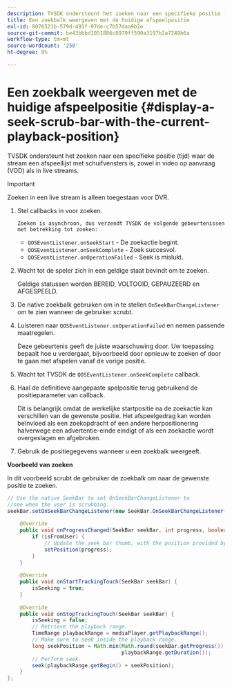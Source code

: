 ```yaml
---
description: TVSDK ondersteunt het zoeken naar een specifieke positie (tijd) waar de stream een afspeellijst met schuifvensters is, zowel in video op aanvraag (VOD) als in live streams.
title: Een zoekbalk weergeven met de huidige afspeelpositie
exl-id: 8076521b-579d-491f-97de-c7b57daa9b2e
source-git-commit: be43bbbd1051886c8979ff590a3197b2a7249b6a
workflow-type: tm+mt
source-wordcount: '250'
ht-degree: 0%

---
```


# Een zoekbalk weergeven met de huidige afspeelpositie {#display-a-seek-scrub-bar-with-the-current-playback-position}

TVSDK ondersteunt het zoeken naar een specifieke positie (tijd) waar de stream een afspeellijst met schuifvensters is, zowel in video op aanvraag (VOD) als in live streams.

>[!IMPORTANT]
>
>Zoeken in een live stream is alleen toegestaan voor DVR.

1. Stel callbacks in voor zoeken.

       Zoeken is asynchroon, dus verzendt TVSDK de volgende gebeurtenissen met betrekking tot zoeken:
   
   * `QOSEventListener.onSeekStart` - De zoekactie begint.
   * `QOSEventListener.onSeekComplete` - Zoek succesvol.
   * `QOSEventListener.onOperationFailed` - Seek is mislukt.

1. Wacht tot de speler zich in een geldige staat bevindt om te zoeken.

   Geldige statussen worden BEREID, VOLTOOID, GEPAUZEERD en AFGESPEELD.

1. De native zoekbalk gebruiken om in te stellen `OnSeekBarChangeListener` om te zien wanneer de gebruiker scrubt.
1. Luisteren naar `QOSEventListener.onOperationFailed` en nemen passende maatregelen.

   Deze gebeurtenis geeft de juiste waarschuwing door. Uw toepassing bepaalt hoe u verdergaat, bijvoorbeeld door opnieuw te zoeken of door te gaan met afspelen vanaf de vorige positie.

1. Wacht tot TVSDK de `QOSEventListener.onSeekComplete` callback.
1. Haal de definitieve aangepaste spelpositie terug gebruikend de positieparameter van callback.

   Dit is belangrijk omdat de werkelijke startpositie na de zoekactie kan verschillen van de gewenste positie. Het afspeelgedrag kan worden beïnvloed als een zoekopdracht of een andere herpositionering halverwege een advertentie-einde eindigt of als een zoekactie wordt overgeslagen en afgebroken.

1. Gebruik de positiegegevens wanneer u een zoekbalk weergeeft.

<!--<a id="example_9657AA855B6A4355B0E7D854596FFB54"></a>-->

**Voorbeeld van zoeken**

In dit voorbeeld scrubt de gebruiker de zoekbalk om naar de gewenste positie te zoeken.

```java
// Use the native SeekBar to set OnSeekBarChangeListener to  
//see when the user is scrubbing. 
seekBar.setOnSeekBarChangeListener(new SeekBar.OnSeekBarChangeListener() { 
 
    @Override 
    public void onProgressChanged(SeekBar seekBar, int progress, boolean isFromUser) { 
        if (isFromUser) {  
            // Update the seek bar thumb, with the position provided by the user. 
            setPosition(progress); 
        } 
    } 
 
    @Override 
    public void onStartTrackingTouch(SeekBar seekBar) { 
        isSeeking = true; 
    } 
 
    @Override 
    public void onStopTrackingTouch(SeekBar seekBar) { 
        isSeeking = false; 
        // Retrieve the playback range. 
        TimeRange playbackRange = mediaPlayer.getPlaybackRange(); 
        // Make sure to seek inside the playback range. 
        long seekPosition = Math.min(Math.round(seekBar.getProgress()),  
                                     playbackRange.getDuration()); 
        // Perform seek. 
        seek(playbackRange.getBegin() + seekPosition); 
    } 
}; 
```

